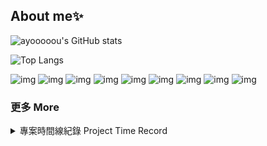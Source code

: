 ## About me✨

<!--
**ayooooou/ayooooou** is a ✨ _special_ ✨ repository because its `README.md` (this file) appears on your GitHub profile.
-->

<!--use https://github.com/anuraghazra/github-readme-stats -->
<!--use https://github.com/alexandresanlim/Badges4-README.md-Profile?tab=readme-ov-file -->


![ayooooou's GitHub stats](https://github-readme-stats.vercel.app/api?username=ayooooou&show_icons=true&theme=dark&locale=zh-tw)

![Top Langs](https://github-readme-stats.vercel.app/api/top-langs/?username=ayooooou&hide_progress=true&theme=dark&locale=zh-tw&hide=Jupyter%20Notebook)


![img](https://img.shields.io/badge/Python-FFD43B?style=for-the-badge&logo=python&logoColor=blue)
![img](https://img.shields.io/badge/C%2B%2B-00599C?style=for-the-badge&logo=c%2B%2B&logoColor=white)
![img](https://img.shields.io/badge/HTML5-E34F26?style=for-the-badge&logo=html5&logoColor=white)
![img](https://img.shields.io/badge/JavaScript-323330?style=for-the-badge&logo=javascript&logoColor=F7DF1E)
![img](https://img.shields.io/badge/CSS3-1572B6?style=for-the-badge&logo=css3&logoColor=white)
![img](https://img.shields.io/badge/Flask-000000?style=for-the-badge&logo=flask&logoColor=white)
![img](https://img.shields.io/badge/MongoDB-4EA94B?style=for-the-badge&logo=mongodb&logoColor=white)
![img](https://img.shields.io/badge/Figma-F24E1E?style=for-the-badge&logo=figma&logoColor=white)
![img](https://img.shields.io/badge/Codecademy-FFF0E5?style=for-the-badge&logo=codecademy&logoColor=303347)

### 更多 More

<details>

<summary> 專案時間線紀錄 Project Time Record </summary>

  <details>

  <summary> 2024 高一 </summary>

- #### 1 月 AI放課
  ![Readme Card](https://github-readme-stats.vercel.app/api/pin/?username=ayooooou&repo=AI_After-school-class&theme=dark)
- #### 5 月 網管培訓
  ![Readme Card](https://github-readme-stats.vercel.app/api/pin/?username=ayooooou&repo=Login-Flask-Mongodb&theme=dark)
- #### 6 月 Flask放課成發 & C++語法練習
  ![Readme Card](https://github-readme-stats.vercel.app/api/pin/?username=ayooooou&repo=CITHUB&theme=dark)
  ![Readme Card](https://github-readme-stats.vercel.app/api/pin/?username=ayooooou&repo=SproutOJ&theme=dark)
- #### 7 月 IZCC暑訓活動-捷運大富翁
  ![Readme Card](https://github-readme-stats.vercel.app/api/pin/?username=lucasw0908&repo=izcc2024MRT&theme=dark)
- #### 8 月 社團分配工作機器人
  ![Readme Card](https://github-readme-stats.vercel.app/api/pin/?username=ayooooou&repo=choice-discord.py&theme=dark)
</details>
</details>
